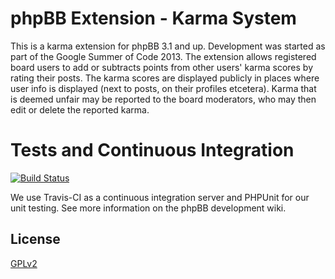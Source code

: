 phpBB Extension - Karma System
==============================
This is a karma extension for phpBB 3.1 and up. Development was started as part of the Google Summer of Code 2013. The extension allows registered board users to add or subtracts points from other users' karma scores by rating their posts. The karma scores are displayed publicly in places where user info is displayed (next to posts, on their profiles etcetera). Karma that is deemed unfair may be reported to the board moderators, who may then edit or delete the reported karma.

Tests and Continuous Integration
================================
[![Build Status](https://travis-ci.org/rechosen/phpbb3-ext-karma.png?branch=master)](https://travis-ci.org/rechosen/phpbb3-ext-karma)

We use Travis-CI as a continuous integration server and PHPUnit for our unit testing. See more information on the phpBB development wiki.

License
-------
[GPLv2](license.txt)
